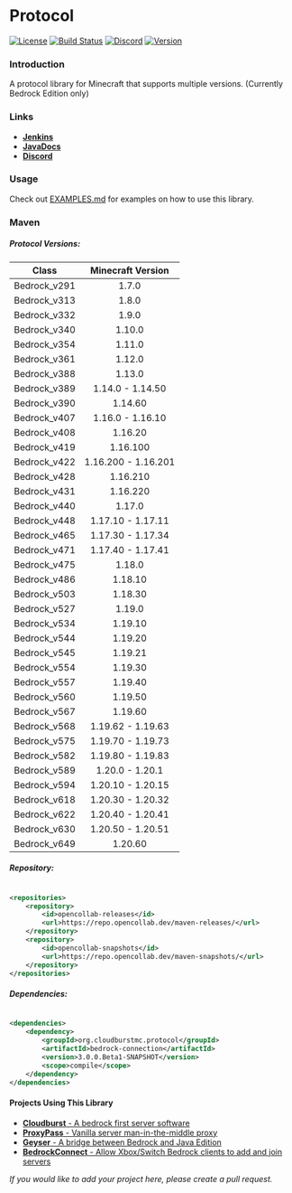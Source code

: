 # Protocol

[![License](https://img.shields.io/badge/license-apache%202.0-blue.svg)](LICENSE)
[![Build Status](https://ci.opencollab.dev/job/NukkitX/job/Protocol/job/master/badge/icon)](https://ci.opencollab.dev/job/NukkitX/job/Protocol/job/master/)
[![Discord](https://img.shields.io/discord/393465748535640064.svg)](https://discord.gg/seCw62a)
[![Version](https://repo.opencollab.dev/api/badge/latest/maven-snapshots/org/cloudburstmc/protocol/bedrock-codec)](https://repo.opencollab.dev/#/maven-snapshots/org/cloudburstmc/protocol)

### Introduction

A protocol library for Minecraft that supports multiple versions. (Currently Bedrock Edition only)

### Links

* __[Jenkins](https://ci.opencollab.dev/job/NukkitX/job/Protocol/)__
* __[JavaDocs](https://ci.opencollab.dev/job/NukkitX/job/Protocol/job/master/javadoc/index.html?overview-summary.html)__
* __[Discord](https://discord.gg/seCw62a)__

### Usage

Check out [EXAMPLES.md](EXAMPLES.md) for examples on how to use this library.

### Maven

##### Protocol Versions:

|    Class     |  Minecraft Version  |
|:------------:|:-------------------:|
| Bedrock_v291 |        1.7.0        |
| Bedrock_v313 |        1.8.0        |
| Bedrock_v332 |        1.9.0        |
| Bedrock_v340 |       1.10.0        |
| Bedrock_v354 |       1.11.0        |
| Bedrock_v361 |       1.12.0        |
| Bedrock_v388 |       1.13.0        |
| Bedrock_v389 |  1.14.0 - 1.14.50   |
| Bedrock_v390 |       1.14.60       |
| Bedrock_v407 |  1.16.0 - 1.16.10   |
| Bedrock_v408 |       1.16.20       |
| Bedrock_v419 |      1.16.100       |
| Bedrock_v422 | 1.16.200 - 1.16.201 |
| Bedrock_v428 |      1.16.210       |
| Bedrock_v431 |      1.16.220       |
| Bedrock_v440 |       1.17.0        |
| Bedrock_v448 |  1.17.10 - 1.17.11  |
| Bedrock_v465 |  1.17.30 - 1.17.34  |
| Bedrock_v471 |  1.17.40 - 1.17.41  |
| Bedrock_v475 |       1.18.0        |
| Bedrock_v486 |       1.18.10       |
| Bedrock_v503 |       1.18.30       |
| Bedrock_v527 |       1.19.0        |
| Bedrock_v534 |       1.19.10       |
| Bedrock_v544 |       1.19.20       |
| Bedrock_v545 |       1.19.21       |
| Bedrock_v554 |       1.19.30       |
| Bedrock_v557 |       1.19.40       |
| Bedrock_v560 |       1.19.50       |
| Bedrock_v567 |       1.19.60       |
| Bedrock_v568 |  1.19.62 - 1.19.63  |
| Bedrock_v575 |  1.19.70 - 1.19.73  |
| Bedrock_v582 |  1.19.80 - 1.19.83  |
| Bedrock_v589 |  1.20.0  - 1.20.1   |
| Bedrock_v594 |  1.20.10 - 1.20.15  |
| Bedrock_v618 |  1.20.30 - 1.20.32  |
| Bedrock_v622 |  1.20.40 - 1.20.41  |
| Bedrock_v630 |  1.20.50 - 1.20.51  |
| Bedrock_v649 |       1.20.60       |

##### Repository:

```xml

<repositories>
    <repository>
        <id>opencollab-releases</id>
        <url>https://repo.opencollab.dev/maven-releases/</url>
    </repository>
    <repository>
        <id>opencollab-snapshots</id>
        <url>https://repo.opencollab.dev/maven-snapshots/</url>
    </repository>
</repositories>
```

##### Dependencies:

```xml

<dependencies>
    <dependency>
        <groupId>org.cloudburstmc.protocol</groupId>
        <artifactId>bedrock-connection</artifactId>
        <version>3.0.0.Beta1-SNAPSHOT</version>
        <scope>compile</scope>
    </dependency>
</dependencies>
```

#### Projects Using This Library

* [__Cloudburst__ - A bedrock first server software](https://github.com/CloudburstMC/Server)
* [__ProxyPass__ - Vanilla server man-in-the-middle proxy](https://github.com/CloudburstMC/ProxyPass)
* [__Geyser__ - A bridge between Bedrock and Java Edition](https://github.com/GeyserMC/Geyser)
* [__BedrockConnect__ - Allow Xbox/Switch Bedrock clients to add and join servers](https://github.com/Pugmatt/BedrockConnect)

_If you would like to add your project here, please create a pull request._

